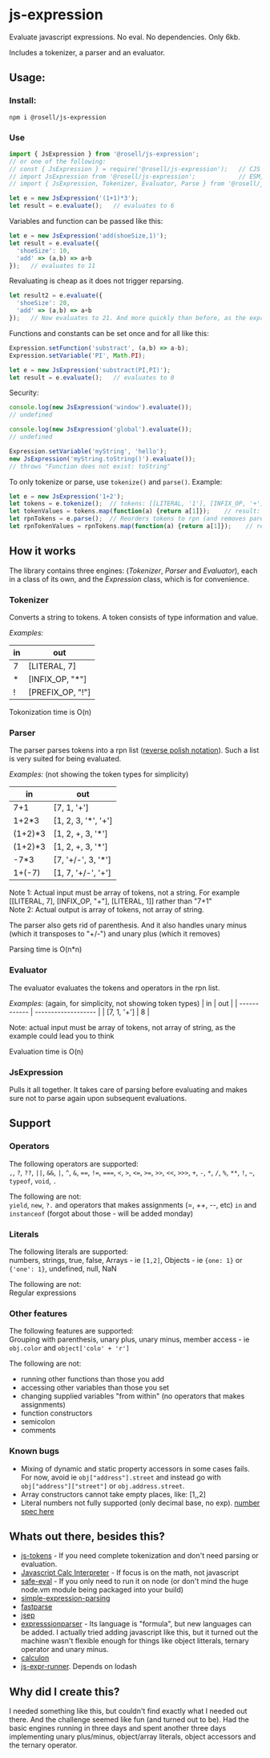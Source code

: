 # js-expression

Evaluate javascript expressions. No eval. No dependencies. Only 6kb.

Includes a tokenizer, a parser and an evaluator.

## Usage:

### Install:
```
npm i @rosell/js-expression
```

### Use
```javascript
import { JsExpression } from '@rosell/js-expression';
// or one of the following:
// const { JsExpression } = require('@rosell/js-expression');   // CJS
// import JsExpression from '@rosell/js-expression';            // ESM, just one class
// import { JsExpression, Tokenizer, Evaluator, Parse } from '@rosell/js-expression';    // ESM, all four classes

let e = new JsExpression('(1+1)*3');
let result = e.evaluate();   // evaluates to 6
```

Variables and function can be passed like this:

```javascript
let e = new JsExpression('add(shoeSize,1)');
let result = e.evaluate({
  'shoeSize': 10,
  'add' => (a,b) => a+b
});   // evaluates to 11
```

Revaluating is cheap as it does not trigger reparsing.
```javascript
let result2 = e.evaluate({
  'shoeSize': 20,
  'add' => (a,b) => a+b
});   // Now evaluates to 21. And more quickly than before, as the expression has already been parsed
```

Functions and constants can be set once and for all like this:
```javascript
Expression.setFunction('substract', (a,b) => a-b);
Expression.setVariable('PI', Math.PI);

let e = new JsExpression('substract(PI,PI)');
let result = e.evaluate();   // evaluates to 0
```

Security:
```javascript
console.log(new JsExpression('window').evaluate());
// undefined

console.log(new JsExpression('global').evaluate());
// undefined

Expression.setVariable('myString', 'hello');
new JsExpression('myString.toString()').evaluate());
// throws "Function does not exist: toString"
```

To only tokenize or parse, use `tokenize()` and `parse()`. Example:
```javascript
let e = new JsExpression('1+2');
let tokens = e.tokenize();  // tokens: [[LITERAL, '1'], [INFIX_OP, '+'], [LITERAL, '2']]
let tokenValues = tokens.map(function(a) {return a[1]});    // result: [1, '+', 2]
let rpnTokens = e.parse();  // Reorders tokens to rpn (and removes parenthesises)
let rpnTokenValues = rpnTokens.map(function(a) {return a[1]});    // result: [1, 2, '+']
```

## How it works
The library contains three engines: (*Tokenizer*, *Parser* and *Evaluator*), each in a class of its own, and the *Expression* class, which is for convenience.

### Tokenizer
Converts a string to tokens. A token consists of type information and value.

*Examples:*

| in      | out               |
| ------- | ----------------- |
| 7       | [LITERAL, 7]      |
| *       | [INFIX_OP, "*"]   |
| !       | [PREFIX_OP, "!"]  |

Tokonization time is O(n)

### Parser
The parser parses tokens into a rpn list ([reverse polish notation](https://en.wikipedia.org/wiki/Reverse_Polish_notation)). Such a list is very suited for being evaluated.

*Examples:* (not showing the token types for simplicity)

| in      | out                 |
| ------- | ------------------- |
| 7+1     | [7, 1, '+']         |
| 1+2*3   | [1, 2, 3, '*', '+'] |
| (1+2)*3 | [1, 2, +, 3, '*']   |
| (1+2)*3 | [1, 2, +, 3, '*']   |
| -7*3    | [7, '+/-', 3, '*']  |
| 1+(-7)  | [1, 7, '+/-', '+']  |

Note 1: Actual input must be array of tokens, not a string. For example [[LITERAL, 7], [INFIX_OP, "+"], [LITERAL, 1]] rather than "7+1"  
Note 2: Actual output is array of tokens, not array of string.

The parser also gets rid of parenthesis. And it also handles unary minus (which it transposes to "+/-") and unary plus (which it removes)

Parsing time is O(n*n)

### Evaluator
The evaluator evaluates the tokens and operators in the rpn list.

*Examples:* (again, for simplicity, not showing token types)
| in           | out                 |
| ------------ | ------------------- |
| [7, 1, '+']  | 8                   |

Note: actual input must be array of tokens, not array of string, as the example could lead you to think

Evaluation time is O(n)

### JsExpression
Pulls it all together. It takes care of parsing before evaluating and makes sure not to parse again upon subsequent evaluations.

## Support

### Operators
The following operators are supported:  
`,`, `?`, `??`, `||`, `&&`, `|`, `^`, `&`, `==`, `!=`, `===`, `<`, `>`, `<=`, `>=`, `>>`, `<<`, `>>>`, `+`, `-`, `*`, `/`, `%`, `**`, `!`, `~`, `typeof`, `void`, `.`

The following are not:  
`yield`, `new`, `?.` and operators that makes assignments (=, ++, --, etc)
`in` and `instanceof` (forgot about those - will be added monday)


### Literals
The following literals are supported:  
numbers, strings, true, false, Arrays - ie `[1,2]`, Objects - ie `{one: 1}` or `{'one': 1}`, undefined, null, NaN

The following are not:  
Regular expressions

### Other features
The following features are supported:  
Grouping with parenthesis, unary plus, unary minus, member access - ie `obj.color` and `object['colo' + 'r']`

The following are not:  
- running other functions than those you add
- accessing other variables than those you set
- changing supplied variables "from within" (no operators that makes assignments)
- function constructors
- semicolon
- comments

### Known bugs
- Mixing of dynamic and static property accessors in some cases fails. For now, avoid ie `obj["address"].street` and instead go with  `obj["address"]["street"]` or `obj.address.street`.
- Array constructors cannot take empty places, like: [1,,2]
- Literal numbers not fully supported (only decimal base, no exp). [number spec here](https://www.w3resource.com/javascript/variables-literals/literals.php)

## Whats out there, besides this?
- [js-tokens](https://github.com/lydell/js-tokens#punctuator) - If you need complete tokenization and don't need parsing or evaluation.
- [Javascript Calc Interpreter](https://www.npmjs.com/package/javascript-calc-interpreter) - If focus is on the math, not javascript
- [safe-eval](https://www.npmjs.com/package/safe-eval) - If you only need to run it on node (or don't mind the huge node.vm module being packaged into your build)
- [simple-expression-parsing](https://www.npmjs.com/package/simple-expression-parsing)
- [fastparse](https://www.npmjs.com/package/fastparse)
- [jsep](https://github.com/EricSmekens/jsep)
- [expresssionparser](https://www.npmjs.com/package/expressionparser) - Its language is "formula", but new languages can be added. I actually tried adding javascript like this, but it turned out the machine wasn't flexible enough for things like object litterals, ternary operator and unary minus.
- [calculon](https://www.npmjs.com/package/calculon)
- [js-expr-runner](https://www.npmjs.com/package/js-expr-runner). Depends on lodash

## Why did I create this?
I needed something like this, but couldn't find exactly what I needed out there. And the challenge seemed like fun (and turned out to be). Had the basic engines running in three days and spent another three days implementing unary plus/minus, object/array literals, object accessors and the ternary operator.
